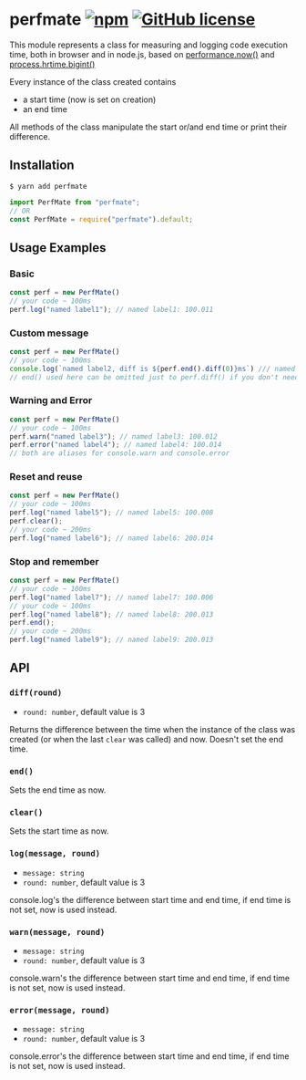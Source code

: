 # perfmate [![npm](https://img.shields.io/npm/v/perfmate)](https://www.npmjs.com/package/perfmate) [![GitHub license](https://img.shields.io/badge/license-MIT-blue.svg?style=flat-square)](https://github.com/coremyslo/perfmate/blob/master/LICENSE)

This module represents a class for measuring and logging code execution time, both in browser and in node.js, based on [performance.now()](https://developer.mozilla.org/en-US/docs/Web/API/Performance/now) and [process.hrtime.bigint()](https://nodejs.org/api/process.html#processhrtimebigint)

Every instance of the class created contains
* a start time (now is set on creation)
* an end time

All methods of the class manipulate the start or/and end time or print their difference.
## Installation

```shell
$ yarn add perfmate
```

```javascript
import PerfMate from "perfmate";
// OR
const PerfMate = require("perfmate").default;
```

## Usage Examples
### Basic
```typescript
const perf = new PerfMate()
// your code ~ 100ms
perf.log("named label1"); // named label1: 100.011
```
### Custom message
```typescript
const perf = new PerfMate()
// your code ~ 100ms
console.log(`named label2, diff is ${perf.end().diff(0)}ms`) /// named label2, diff is 100ms
// end() used here can be omitted just to perf.diff() if you don't need to stop
```
### Warning and Error
```typescript
const perf = new PerfMate()
// your code ~ 100ms
perf.warn("named label3"); // named label3: 100.012
perf.error("named label4"); // named label4: 100.014
// both are aliases for console.warn and console.error
```
### Reset and reuse
```typescript
const perf = new PerfMate()
// your code ~ 100ms
perf.log("named label5"); // named label5: 100.008
perf.clear();
// your code ~ 200ms
perf.log("named label6"); // named label6: 200.014
```

### Stop and remember
```typescript
const perf = new PerfMate()
// your code ~ 100ms
perf.log("named label7"); // named label7: 100.006
// your code ~ 100ms
perf.log("named label8"); // named label8: 200.013
perf.end();
// your code ~ 200ms
perf.log("named label9"); // named label9: 200.013
```
## API
### `diff(round)`
* `round: number`, default value is 3

Returns the difference between the time when the instance of the class was created (or when the last `clear` was called) and now. Doesn't set the end time.

### `end()`
Sets the end time as now.
### `clear()`
Sets the start time as now.
### `log(message, round)`
* `message: string`
* `round: number`, default value is 3

console.log's the difference between start time and end time, if end time is not set, now is used instead.
### `warn(message, round)`
* `message: string`
* `round: number`, default value is 3

console.warn's the difference between start time and end time, if end time is not set, now is used instead.
### `error(message, round)`
* `message: string`
* `round: number`, default value is 3

console.error's the difference between start time and end time, if end time is not set, now is used instead.
